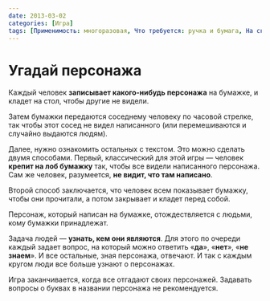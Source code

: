 ```yaml
---
date: 2013-03-02
categories: [Игра]
tags: [Применимость: многоразовая, Что требуется: ручка и бумага, На сколько людей рассчитано: от 2, Подвижность: нет]
---
```


# Угадай персонажа

Каждый человек **записывает какого-нибудь персонажа** на бумажке, и кладет на стол, чтобы другие не видели.

Затем бумажки передаются соседнему человеку по часовой стрелке, так чтобы этот сосед не видел написанного (или перемешиваются и случайно выдаются людям).

Далее, нужно ознакомить остальных с текстом. Это можно сделать двумя способами. Первый, классический для этой игры — человек **крепит на лоб бумажку** так, чтобы все видели написанного персонажа. Сам же человек, разумеется, **не видит, что там написано**.

Второй способ заключается, что человек всем показывает бумажку, чтобы они прочитали, а потом закрывает и кладет перед собой.

Персонаж, который написан на бумажке, отождествляется с людьми, кому бумажки принадлежат.

Задача людей — **узнать, кем они являются**. Для этого по очереди каждый задает вопрос, на который можно ответить «**да**», «**нет**», «**не знаем**». И все остальные, зная персонажа, отвечают. И так с каждым кругом люди все больше узнают о персонажах.

Игра заканчивается, когда все отгадают своих персонажей. Задавать вопросы о буквах в названии персонажа не рекомендуется.
